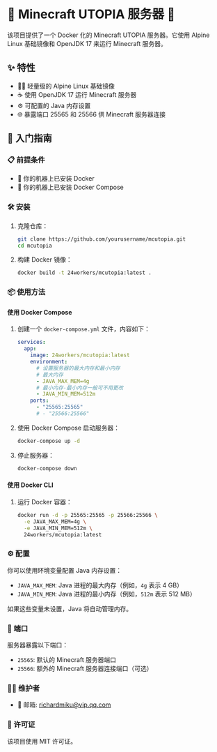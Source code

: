 # 🌟 Minecraft UTOPIA 服务器 🌟

该项目提供了一个 Docker 化的 Minecraft UTOPIA 服务器。它使用 Alpine Linux 基础镜像和 OpenJDK 17 来运行 Minecraft 服务器。

## ✨ 特性

- 🏋️‍♂️ 轻量级的 Alpine Linux 基础镜像
- ☕ 使用 OpenJDK 17 运行 Minecraft 服务器
- ⚙️ 可配置的 Java 内存设置
- 🌐 暴露端口 25565 和 25566 供 Minecraft 服务器连接

## 🚀 入门指南

### 📋 前提条件

- 🐳 你的机器上已安装 Docker
- 🐙 你的机器上已安装 Docker Compose

### 🛠️ 安装

1. 克隆仓库：

    ```sh
    git clone https://github.com/yourusername/mcutopia.git
    cd mcutopia
    ```

2. 构建 Docker 镜像：

    ```sh
    docker build -t 24workers/mcutopia:latest .
    ```

### 📦 使用方法

#### 使用 Docker Compose

1. 创建一个 `docker-compose.yml` 文件，内容如下：

    ```yaml
    services:
      app:
        image: 24workers/mcutopia:latest
        environment:
          # 设置服务器的最大内存和最小内存
          # 最大内存
          - JAVA_MAX_MEM=4g
          # 最小内存-最小内存一般可不用更改
          - JAVA_MIN_MEM=512m
        ports:
          - "25565:25565"
          # - "25566:25566"
    ```

2. 使用 Docker Compose 启动服务器：

    ```sh
    docker-compose up -d
    ```

3. 停止服务器：

    ```sh
    docker-compose down
    ```

#### 使用 Docker CLI

1. 运行 Docker 容器：

    ```sh
    docker run -d -p 25565:25565 -p 25566:25566 \
      -e JAVA_MAX_MEM=4g \
      -e JAVA_MIN_MEM=512m \
      24workers/mcutopia:latest
    ```

### ⚙️ 配置

你可以使用环境变量配置 Java 内存设置：

- `JAVA_MAX_MEM`: Java 进程的最大内存（例如，`4g` 表示 4 GB）
- `JAVA_MIN_MEM`: Java 进程的最小内存（例如，`512m` 表示 512 MB）

如果这些变量未设置，Java 将自动管理内存。

### 🔌 端口

服务器暴露以下端口：

- `25565`: 默认的 Minecraft 服务器端口
- `25566`: 额外的 Minecraft 服务器连接端口（可选）

### 👨‍💻 维护者

- 📧 邮箱: richardmiku@vip.qq.com

### 📜 许可证

该项目使用 MIT 许可证。
